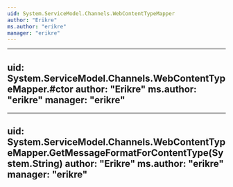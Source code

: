 ```yaml
---
uid: System.ServiceModel.Channels.WebContentTypeMapper
author: "Erikre"
ms.author: "erikre"
manager: "erikre"
---
```


---
uid: System.ServiceModel.Channels.WebContentTypeMapper.#ctor
author: "Erikre"
ms.author: "erikre"
manager: "erikre"
---

---
uid: System.ServiceModel.Channels.WebContentTypeMapper.GetMessageFormatForContentType(System.String)
author: "Erikre"
ms.author: "erikre"
manager: "erikre"
---
